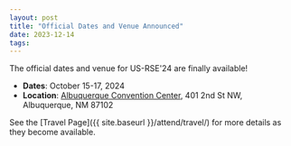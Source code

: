 ```yaml
---
layout: post
title: "Official Dates and Venue Announced"
date: 2023-12-14
tags:
---
```


The official dates and venue for US-RSE'24 are finally available!

- **Dates**: October 15-17, 2024
- **Location**: [Albuquerque Convention Center](https://albuquerquecc.com/), 401 2nd St NW, Albuquerque, NM 87102

See the [Travel Page]({{ site.baseurl }}/attend/travel/) for more details as they become available.
